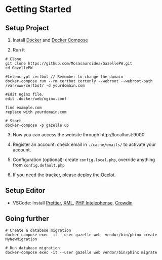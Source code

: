 # Getting Started

## Setup Project

1. Install [Docker](https://docs.docker.com/get-started/) and [Docker Compose](https://docs.docker.com/compose/install/)

2. Run it

```shell
# Clone
git clone https://github.com/Mosasauroidea/GazellePW.git
cd GazellePW

#Letencrypt certbot // Remember to change the domain
docker-compose run --rm certbot certonly --webroot --webroot-path /var/www/certbot/ -d yourdomain.com

#Edit nginx file.
edit .docker/web/nginx.conf 

find example.com 
replace with yourdomain.com

# Start
docker-compose -p gazelle up
```

3. Now you can access the website through http://localhost:9000

4. Register an account: check email in `./cache/emails/` to activate your account.

5. Configuration (optional): create `config.local.php`, override anything from `config.default.php`

6. If you need the tracker, please deploy the [Ocelot](https://github.com/Mosasauroidea/Ocelot).

## Setup Editor

- VSCode: Install [Prettier](https://marketplace.visualstudio.com/items?itemName=esbenp.prettier-vscode), [XML](https://marketplace.visualstudio.com/items?itemName=redhat.vscode-xml), [PHP Intelephense](https://marketplace.visualstudio.com/items?itemName=bmewburn.vscode-intelephense-client), [Crowdin](https://marketplace.visualstudio.com/items?itemName=Crowdin.vscode-crowdin)

## Going further

```shell
# Create a database migration
docker-compose exec -it --user gazelle web  vendor/bin/phinx create MyNewMigration

# Run database migration
docker-compose exec -it --user gazelle web vendor/bin/phinx migrate
```
